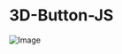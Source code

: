 # 3D-Button-JS

![Image](https://github.com/user-attachments/assets/68d1788f-1038-4fe1-b59a-63913fa48d4f)
